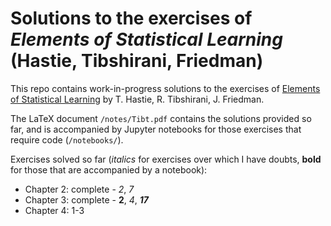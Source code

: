 # Solutions to the exercises of *Elements of Statistical Learning* (Hastie, Tibshirani, Friedman)

This repo contains work-in-progress solutions to the exercises of
[Elements of Statistical Learning](https://web.stanford.edu/~hastie/ElemStatLearn/) by
T. Hastie, R. Tibshirani, J. Friedman.

The LaTeX document `/notes/Tibt.pdf` contains the solutions provided so far, and is accompanied
by Jupyter notebooks for those exercises that require code (`/notebooks/`).

Exercises solved so far (*italics* for exercises over which I have doubts, **bold** for
those that are accompanied by a notebook):

- Chapter 2: complete - *2*, *7*
- Chapter 3: complete - **2**, *4*, ***17***
- Chapter 4: 1-3
